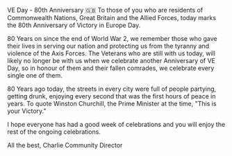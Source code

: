 VE Day - 80th Anniversary 🇬🇧
To those of you who are residents of Commonwealth Nations, Great Britain and the Allied Forces, today marks the 80th Anniversary of Victory in Europe Day. 

80 Years on since the end of World War 2, we remember those who gave their lives in serving our nation and protecting us from the tyranny and violence of the Axis Forces. The Veterans who are still with us today, will likely no longer be with us when we celebrate another Anniversary of VE Day, so in honour of them and their fallen comrades, we celebrate every single one of them.

80 Years ago today, the streets in every city were full of people partying, getting drunk, enjoying every second that was the first hours of peace in years. To quote Winston Churchill, the Prime Minister at the time, "This is your Victory."

I hope everyone has had a good week of celebrations and you will enjoy the rest of the ongoing celebrations.

All the best,
Charlie
Community Director